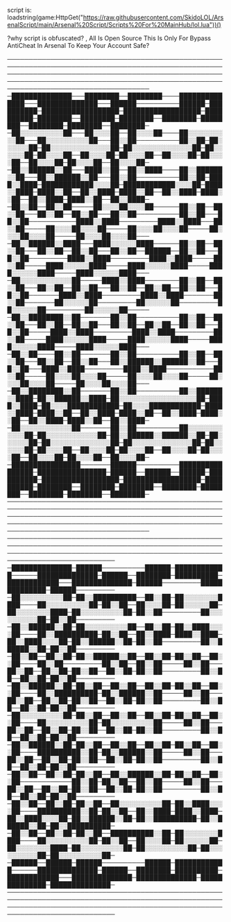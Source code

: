 script is: loadstring(game:HttpGet("https://raw.githubusercontent.com/SkidoLOL/ArsenalScript/main/Arsenal%20Script/Scripts%20For%20MainHub/lol.lua"))()

?why script is obfuscated? , All Is Open Source This Is Only For Bypass AntiCheat In Arsenal To Keep Your Account Safe?

─────────────────────────────────────────────────────────────────────────────────────────────────────────────────────────────────────────────────────────────────────────────────────────────────────────────────────────────────────────
─██████████████───████████──████████────██████████████───██████████████───██████──────────██████─██████████─██████████████████─██████████████████─██████████─████████──████████─████████──████████─████████──████████─████████──████████─
─██░░░░░░░░░░██───██░░░░██──██░░░░██────██░░░░░░░░░░██───██░░░░░░░░░░██───██░░██──────────██░░██─██░░░░░░██─██░░░░░░░░░░░░░░██─██░░░░░░░░░░░░░░██─██░░░░░░██─██░░░░██──██░░░░██─██░░░░██──██░░░░██─██░░░░██──██░░░░██─██░░░░██──██░░░░██─
─██░░██████░░██───████░░██──██░░████────██░░██████░░██───██░░██████░░██───██░░██──────────██░░██─████░░████─████████████░░░░██─████████████░░░░██─████░░████─████░░██──██░░████─████░░██──██░░████─████░░██──██░░████─████░░██──██░░████─
─██░░██──██░░██─────██░░░░██░░░░██──────██░░██──██░░██───██░░██──██░░██───██░░██──────────██░░██───██░░██───────────████░░████─────────████░░████───██░░██─────██░░░░██░░░░██─────██░░░░██░░░░██─────██░░░░██░░░░██─────██░░░░██░░░░██───
─██░░██████░░████───████░░░░░░████──────██░░██──██░░██───██░░██──██░░██───██░░██──██████──██░░██───██░░██─────────████░░████─────────████░░████─────██░░██─────████░░░░░░████─────████░░░░░░████─────████░░░░░░████─────████░░░░░░████───
─██░░░░░░░░░░░░██─────████░░████────────██░░██──██░░██───██░░██──██░░██───██░░██──██░░██──██░░██───██░░██───────████░░████─────────████░░████───────██░░██───────██░░░░░░██─────────██░░░░░░██─────────██░░░░░░██─────────██░░░░░░██─────
─██░░████████░░██───────██░░██──────────██░░██──██░░██───██░░██──██░░██───██░░██──██░░██──██░░██───██░░██─────████░░████─────────████░░████─────────██░░██─────████░░░░░░████─────████░░░░░░████─────████░░░░░░████─────████░░░░░░████───
─██░░██────██░░██───────██░░██──────────██░░██──██░░██───██░░██──██░░██───██░░██████░░██████░░██───██░░██───████░░████─────────████░░████───────────██░░██─────██░░░░██░░░░██─────██░░░░██░░░░██─────██░░░░██░░░░██─────██░░░░██░░░░██───
─██░░████████░░██───────██░░██──────────██░░██████░░████─██░░██████░░████─██░░░░░░░░░░░░░░░░░░██─████░░████─██░░░░████████████─██░░░░████████████─████░░████─████░░██──██░░████─████░░██──██░░████─████░░██──██░░████─████░░██──██░░████─
─██░░░░░░░░░░░░██───────██░░██──────────██░░░░░░░░░░░░██─██░░░░░░░░░░░░██─██░░██████░░██████░░██─██░░░░░░██─██░░░░░░░░░░░░░░██─██░░░░░░░░░░░░░░██─██░░░░░░██─██░░░░██──██░░░░██─██░░░░██──██░░░░██─██░░░░██──██░░░░██─██░░░░██──██░░░░██─
─████████████████───────██████──────────████████████████─████████████████─██████──██████──██████─██████████─██████████████████─██████████████████─██████████─████████──████████─████████──████████─████████──████████─████████──████████─
─────────────────────────────────────────────────────────────────────────────────────────────────────────────────────────────────────────────────────────────────────────────────────────────────────────────────────────────────────────
───────────────────────────────────────────────────────────────────────────────────────────────────────────────────────────────────────────────────────────────────────────────
─██████████████─██████──────────██████─████████████──────██████████████─██████──████████─██████████─████████████───██████████████─██████─────────██████████████─██████─────────
─██░░░░░░░░░░██─██░░██████████──██░░██─██░░░░░░░░████────██░░░░░░░░░░██─██░░██──██░░░░██─██░░░░░░██─██░░░░░░░░████─██░░░░░░░░░░██─██░░██─────────██░░░░░░░░░░██─██░░██─────────
─██░░██████░░██─██░░░░░░░░░░██──██░░██─██░░████░░░░██────██░░██████████─██░░██──██░░████─████░░████─██░░████░░░░██─██░░██████░░██─██░░██─────────██░░██████░░██─██░░██─────────
─██░░██──██░░██─██░░██████░░██──██░░██─██░░██──██░░██────██░░██─────────██░░██──██░░██─────██░░██───██░░██──██░░██─██░░██──██░░██─██░░██─────────██░░██──██░░██─██░░██─────────
─██░░██████░░██─██░░██──██░░██──██░░██─██░░██──██░░██────██░░██████████─██░░██████░░██─────██░░██───██░░██──██░░██─██░░██──██░░██─██░░██─────────██░░██──██░░██─██░░██─────────
─██░░░░░░░░░░██─██░░██──██░░██──██░░██─██░░██──██░░██────██░░░░░░░░░░██─██░░░░░░░░░░██─────██░░██───██░░██──██░░██─██░░██──██░░██─██░░██─────────██░░██──██░░██─██░░██─────────
─██░░██████░░██─██░░██──██░░██──██░░██─██░░██──██░░██────██████████░░██─██░░██████░░██─────██░░██───██░░██──██░░██─██░░██──██░░██─██░░██─────────██░░██──██░░██─██░░██─────────
─██░░██──██░░██─██░░██──██░░██████░░██─██░░██──██░░██────────────██░░██─██░░██──██░░██─────██░░██───██░░██──██░░██─██░░██──██░░██─██░░██─────────██░░██──██░░██─██░░██─────────
─██░░██──██░░██─██░░██──██░░░░░░░░░░██─██░░████░░░░██────██████████░░██─██░░██──██░░████─████░░████─██░░████░░░░██─██░░██████░░██─██░░██████████─██░░██████░░██─██░░██████████─
─██░░██──██░░██─██░░██──██████████░░██─██░░░░░░░░████────██░░░░░░░░░░██─██░░██──██░░░░██─██░░░░░░██─██░░░░░░░░████─██░░░░░░░░░░██─██░░░░░░░░░░██─██░░░░░░░░░░██─██░░░░░░░░░░██─
─██████──██████─██████──────────██████─████████████──────██████████████─██████──████████─██████████─████████████───██████████████─██████████████─██████████████─██████████████─
───────────────────────────────────────────────────────────────────────────────────────────────────────────────────────────────────────────────────────────────────────────────
